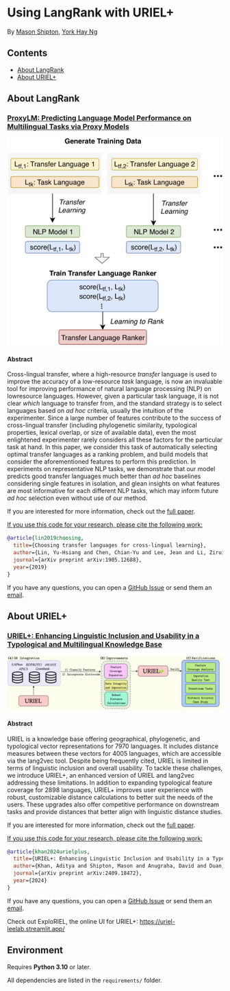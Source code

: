 # Using LangRank with URIEL+

By [Mason Shipton](https://github.com/Masonshipton25), [York Hay Ng](https://github.com/Swithord)

## Contents

- [About LangRank](#about-langrank)
- [About URIEL+](#about-uriel)

## About LangRank

### [ProxyLM: Predicting Language Model Performance on Multilingual Tasks via Proxy Models](https://aclanthology.org/P19-1301/)

![framework for LM performance prediction](./logos/langrank_logo.png)

#### Abstract
Cross-lingual transfer, where a high-resource *transfer* language is used to improve the accuracy of a low-resource *task* language, is now an invaluable tool for improving performance of natural language processing (NLP) on lowresource languages. However, given a particular task language, it is not clear *which* language to transfer from, and the standard strategy is to select languages based on *ad hoc* criteria, usually the intuition of the experimenter. Since a large number of features contribute to the success of cross-lingual transfer (including phylogenetic similarity, typological properties, lexical overlap, or size of available data), even the most enlightened experimenter rarely considers all these factors for the particular task at hand. In this paper, we consider this task of automatically selecting optimal transfer languages as a ranking problem, and build models that consider the aforementioned features to perform this prediction. In experiments on representative NLP tasks, we demonstrate that our model predicts good transfer languages much better than *ad hoc* baselines considering single features in isolation, and glean insights on what features are most informative for each different NLP tasks, which may inform future *ad hoc* selection even without use of our method.

If you are interested for more information, check out the [full paper](https://aclanthology.org/P19-1301/).

<u>If you use this code for your research, please cite the following work:</u>

```bibtex
@article{lin2019choosing,
  title={Choosing transfer languages for cross-lingual learning},
  author={Lin, Yu-Hsiang and Chen, Chian-Yu and Lee, Jean and Li, Zirui and Zhang, Yuyan and Xia, Mengzhou and Rijhwani, Shruti and He, Junxian and Zhang, Zhisong and Ma, Xuezhe and others},
  journal={arXiv preprint arXiv:1905.12688},
  year={2019}
}
```

If you have any questions, you can open a [GitHub Issue](https://github.com/davidanugraha/proxylm/issues) or send them an [email](mailto:david.anugraha@gmail.com).


## About URIEL+

### [URIEL+: Enhancing Linguistic Inclusion and Usability in a Typological and Multilingual Knowledge Base](https://arxiv.org/abs/2409.18472)

![knowledge base for natural language processing](./logos/urielplus_logo.png)

#### Abstract
URIEL is a knowledge base offering geographical, phylogenetic, and typological vector representations for 7970 languages. It includes distance measures between these vectors for 4005 languages, which are accessible via the lang2vec tool. Despite being frequently cited, URIEL is limited in terms of linguistic inclusion and overall usability. To tackle these challenges, we introduce URIEL+, an enhanced version of URIEL and lang2vec addressing these limitations. In addition to expanding typological feature coverage for 2898 languages, URIEL+ improves user experience with robust, customizable distance calculations to better suit the needs of the users. These upgrades also offer competitive performance on downstream tasks and provide distances that better align with linguistic distance studies.

If you are interested for more information, check out the [full paper](https://aclanthology.org/2025.coling-main.463/).

<u>If you use this code for your research, please cite the following work:</u>

```bibtex
@article{khan2024urielplus,
  title={URIEL+: Enhancing Linguistic Inclusion and Usability in a Typological and Multilingual Knowledge Base},
  author={Khan, Aditya and Shipton, Mason and Anugraha, David and Duan, Kaiyao and Hoang, Phuong H. and Khiu, Eric and Doğruöz, A. Seza and Lee, En-Shiun Annie},
  journal={arXiv preprint arXiv:2409.18472},
  year={2024}
}
```

If you have any questions, you can open a [GitHub Issue](https://github.com/Masonshipton25/URIELPlus/issues) or send them an [email](mailto:masonshipton25@gmail.com).

Check out ExploRIEL, the online UI for URIEL+: https://uriel-leelab.streamlit.app/ 


## Environment

Requires **Python 3.10** or later.

All dependencies are listed in the `requirements/` folder.